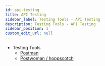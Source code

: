 ```yaml
---
id: api-testing
title: API Testing
sidebar_label: Testing Tools - API Testing
description: Testing Tools - API Testing
sidebar_position: 1
custom_edit_url: null
---
```


- Testing Tools
  - [Postman][101]
  - [Postwoman / hoppscotch][102]

[101]: https://www.postman.com/
[102]: https://github.com/hoppscotch/hoppscotch

